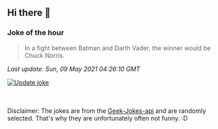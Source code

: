 ## Hi there 👋

### Joke of the hour
<!-- joke -->
>In a fight between Batman and Darth Vader, the winner would be Chuck Norris.
<!-- /joke -->

*Last update: Sun, 09 May 2021 04:26:10 GMT*

[![Update joke](https://github.com/nclskfm/nclskfm/actions/workflows/joke.yml/badge.svg)](https://github.com/nclskfm/nclskfm/actions/workflows/joke.yml)

<br><br>
Disclaimer: The jokes are from the [Geek-Jokes-api](https://github.com/sameerkumar18/geek-joke-api) and are randomly selected. That's why they are unfortunately often not funny. :D
